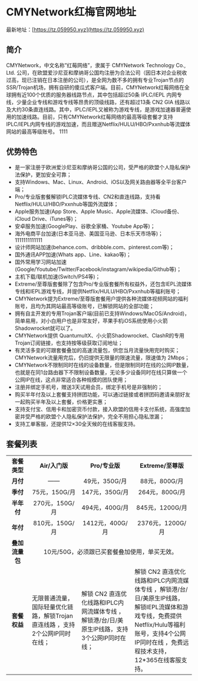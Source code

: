 # CMYNetwork红梅官网地址

最新地址：[https://tz.059950.xyz](https://tz.059950.xyz)

## 简介

CMYNetwork，中文名称”红莓网络”，隶属于 CMYNetwork Technology Co., Ltd. 公司，在欧盟爱沙尼亚和摩纳哥公国均注册为合法公司（因日本对企业税收过高，现已注销在日本注册的公司），是全网为数不多的拥有专业Trojan节点的SSR/Trojan机场，拥有自研的傻瓜式客户端。目前，CMYNetwork红莓网络在全球拥有近100个优质的服务器线路节点，其中包括超过50条 IPLC/IEPL 内网专线，少量企业专线和游戏专线等昂贵的顶级线路，还有超过13条 CN2 GIA 线路以及大约30条直连线路。其中，IPLC/IEPL又被称为游戏专线，是游戏加速器普遍使用的加速线路。目前，只有CMYNetwork红莓网络的最高等级套餐才支持IPLC/IEPL内网专线的游戏加速，而且赠送Netflix/HULU/HBO/Pxxnhub等流媒体网站的最高等级账号。
1111
## 优势特色

<ul>
<li>是一家注册于欧洲爱沙尼亚和摩纳哥公国的公司，受严格的欧盟个人隐私保护法保护，更加安全可靠；</li>
<li>支持Windows、Mac、Linux、Android、iOS以及网关路由器等全平台客户端；</li>
<li>Pro/专业版套餐解锁IPLC流媒体专线、CN2和直连线路，支持看Netflix/HULU/HBO/Pxxnhub等国外流媒体；</li>
<li>Apple服务加速(App Store、Apple Music、Apple流媒体、iCloud备份、iCloud Drive、iTunes等)；</li>
<li>安卓服务加速(GooglePlay、谷歌全家桶、Youtube App等)；</li>
<li>海外电商平台加速(日本亚马逊、美国亚马逊、日本乐天市场等)；</li>1111111111111
<li>设计师网站加速(behance.com、dribbble.com、pinterest.com等)；</li>
<li>国外通讯APP加速(Whats app、Line、kakao等)；</li>
<li>国外常用学习网站加速(Google/Youtube/Twitter/Facebook/instagram/wikipedia/Github等)；</li>
<li>主机下载/联机加速(Switch/PS4等)；</li>
<li>Extreme/至尊版套餐除了包含Pro/专业版套餐所有权益外，还包含IEPL流媒体专线和IEPL游戏专线，并提供Netflix/HULU/HBO/Pxxnhub等福利账号；</li>
<li>CMYNetwork提为Extreme/至尊版套餐用户提供各种流媒体视频网站的福利账号，且均为其网站最高等级账号，已解锁网站的全部功能；</li>
<li>拥有自主开发的专用Trojan客户端(目前已支持Windows/MacOS/Android)，简单易用，对小白用户也是非常友好，苹果手机iOS系统使用小火箭Shadowrocket就可以了。</li>
<li>CMYNetwork提供 QuantumultX、小火箭Shadowrocket、ClashR的专用Trojan订阅链接，也支持按等级获取订阅地址；</li>
<li>有灵活多变的可跟套餐叠加的高速流量包，供您当月流量快用完时购买；<br>
CMYNetwork流量用完后，仍旧提供无限量的限速流量，限速值为 2Mbps；</li>
<li>CMYNetwork不限制同时在线的设备数量，但是限制同时在线的公网IP数量，也就是在同1台路由器下不限制设备数量，无论多少设备同时在线只算做一个公网IP在线，这点非常适合各种规模的团队使用；</li>
<li>注册并绑定手机号，赠送3天试用会员，绑定手机号是非强制的；</li>
<li>购买半年付及以上套餐支持拼团功能，可以通过链接或者拼团码邀请亲朋好友一起购买半年及以上套餐，价格更实惠；</li>
<li>支持支付宝、信用卡和加密货币付款，接入欧盟的信用卡支付系统，高强度加密并受严格的欧盟个人隐私保护法保护，完全不用担心隐私泄漏；</li>
<li>支持工单客服，还提供12×30全天候的在线客服支持。</li>
</ul>

## 套餐列表

<table style="border-collapse: collapse; width: 100%;">
<tbody>
<tr>
<td style="text-align: center; width: 12.3247%;"><strong>套餐类型</strong></td>
<td style="text-align: center; width: 26.6534%;"><strong>Air/入门版</strong></td>
<td style="text-align: center; width: 28.6573%;"><strong>Pro/专业版</strong></td>
<td style="text-align: center; width: 32.3647%;"><strong>Extreme/至尊版</strong></td>
</tr>
<tr>
<td style="text-align: center; width: 12.3247%;"><strong>月付</strong></td>
<td style="text-align: center; width: 26.6534%;">——</td>
<td style="text-align: center; width: 28.6573%;">49元，350G/月</td>
<td style="text-align: center; width: 32.3647%;">88元，800G/月</td>
</tr>
<tr>
<td style="text-align: center; width: 12.3247%;"><strong>季付</strong></td>
<td style="text-align: center; width: 26.6534%;">75元，150G/月</td>
<td style="text-align: center; width: 28.6573%;">147元，350G/月</td>
<td style="text-align: center; width: 32.3647%;">264元，800G/月</td>
</tr>
<tr>
<td style="text-align: center; width: 12.3247%;"><strong>半年付</strong></td>
<td style="text-align: center; width: 26.6534%;">270元，150G/月</td>
<td style="text-align: center; width: 28.6573%;">494元，400G/月</td>
<td style="text-align: center; width: 32.3647%;">845元，1200G/月</td>
</tr>
<tr>
<td style="text-align: center; width: 12.3247%;"><strong>年付</strong></td>
<td style="text-align: center; width: 26.6534%;">810元，150G/月</td>
<td style="text-align: center; width: 28.6573%;">1412元，400G/月</td>
<td style="text-align: center; width: 32.3647%;">2376元，1200G/月</td>
</tr>
<tr>
<td style="text-align: center; width: 12.3247%;"><strong>叠加流量包</strong></td>
<td style="text-align: center; width: 87.6754%;" colspan="3">10元/50G，必须跟已买套餐叠加使用，单买无效。</td>
</tr>
<tr>
<td style="text-align: center; width: 12.3247%;"><strong>套餐权益</strong></td>
<td style="width: 26.6534%; text-align: left;">无限普通流量，国际轻量优化链路，解锁Trojan直连线路 ，支持2个公网IP同时在线；</td>
<td style="width: 28.6573%; text-align: left;">解锁 CN2 直连优化线路和IPLC内网流媒体专线 ，解锁港/台/日/美 原生IP线路，支持3个公网IP同时在线；</td>
<td style="width: 32.3647%; text-align: left;">解锁 CN2 直连优化线路和IPLC内网流媒体专线 ，解锁港/台/日/美原生IP线路，解锁IEPL流媒体和游戏专线，免费提供Netflix/Hulu等福利账号，支持4个公网IP同时在线 ，免费远程技术支持，12*365在线客服支持。</td>
</tr>
</tbody>
</table>
